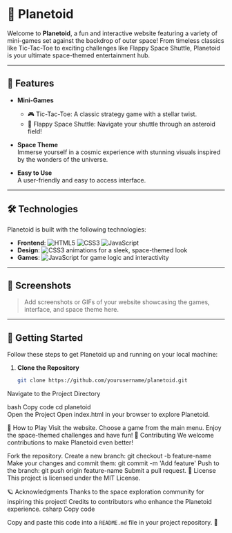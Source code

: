 # 🌌 Planetoid  

Welcome to **Planetoid**, a fun and interactive website featuring a variety of mini-games set against the backdrop of outer space! From timeless classics like Tic-Tac-Toe to exciting challenges like Flappy Space Shuttle, Planetoid is your ultimate space-themed entertainment hub.  

---

## 🚀 Features  

- **Mini-Games**  
  - 🎮 Tic-Tac-Toe: A classic strategy game with a stellar twist.  
  - 🚀 Flappy Space Shuttle: Navigate your shuttle through an asteroid field!  

- **Space Theme**  
  Immerse yourself in a cosmic experience with stunning visuals inspired by the wonders of the universe.  

- **Easy to Use**  
  A user-friendly and easy to access interface.
  
---

## 🛠️ Technologies  

Planetoid is built with the following technologies:  
- **Frontend**: ![HTML5](https://img.shields.io/badge/HTML5-E34F26?style=flat&logo=html5&logoColor=white)  ![CSS3](https://img.shields.io/badge/CSS3-1572B6?style=flat&logo=css3&logoColor=white) ![JavaScript](https://img.shields.io/badge/JavaScript-323330?style=flat&logo=javascript&logoColor=F7DF1E)
- **Design**:   ![CSS3](https://img.shields.io/badge/CSS3-1572B6?style=flat&logo=css3&logoColor=white) animations for a sleek, space-themed look  
- **Games**: ![JavaScript](https://img.shields.io/badge/JavaScript-323330?style=flat&logo=javascript&logoColor=F7DF1E)  for game logic and interactivity  

---

## 📸 Screenshots  

> Add screenshots or GIFs of your website showcasing the games, interface, and space theme here.  

---

## 🌟 Getting Started  

Follow these steps to get Planetoid up and running on your local machine:  

1. **Clone the Repository**  
   ```bash  
   git clone https://github.com/yourusername/planetoid.git  
Navigate to the Project Directory

bash
Copy code
cd planetoid  
Open the Project
Open index.html in your browser to explore Planetoid.

🌌 How to Play
Visit the website.
Choose a game from the main menu.
Enjoy the space-themed challenges and have fun!
🤝 Contributing
We welcome contributions to make Planetoid even better!

Fork the repository.
Create a new branch: git checkout -b feature-name
Make your changes and commit them: git commit -m 'Add feature'
Push to the branch: git push origin feature-name
Submit a pull request.
📜 License
This project is licensed under the MIT License.

🪐 Acknowledgments
Thanks to the space exploration community for inspiring this project!
Credits to contributors who enhance the Planetoid experience.
csharp
Copy code

Copy and paste this code into a `README.md` file in your project repository. 🚀
